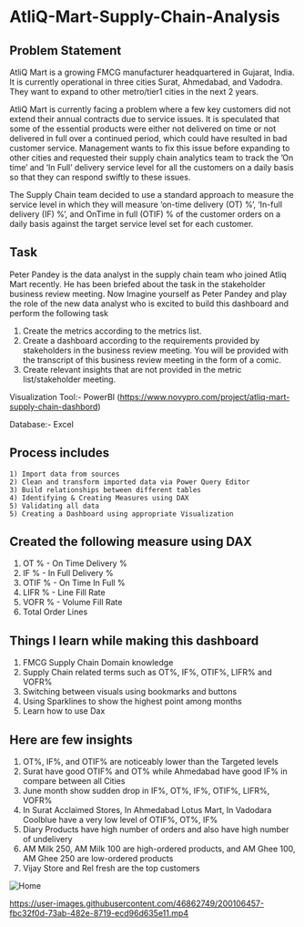 # AtliQ-Mart-Supply-Chain-Analysis

## Problem Statement

AtliQ Mart is a growing FMCG manufacturer headquartered in Gujarat, India. It is currently operational in three cities Surat, Ahmedabad, and Vadodra. They want to expand to other metro/tier1 cities in the next 2 years.

AtliQ Mart is currently facing a problem where a few key customers did not extend their annual contracts due to service issues. It is speculated that some of the essential products were either not delivered on time or not delivered in full over a continued period, which could have resulted in bad customer service. Management wants to fix this issue before expanding to other cities and requested their supply chain analytics team to track the ’On time’ and ‘In Full’ delivery service level for all the customers on a daily basis so that they can respond swiftly to these issues.

The Supply Chain team decided to use a standard approach to measure the service level in which they will measure ‘on-time delivery (OT) %’, ‘In-full delivery (IF) %’, and OnTime in full (OTIF) % of the customer orders on a daily basis against the target service level set for each customer.

## Task 
Peter Pandey is the data analyst in the supply chain team who joined Atliq Mart recently. He has been briefed about the task in the stakeholder business review meeting. Now Imagine yourself as Peter Pandey and play the role of the new data analyst who is excited to build this dashboard and perform the following task

1) Create the metrics according to the metrics list.
2) Create a dashboard according to the requirements provided by stakeholders in the business review meeting. You will be provided with the transcript of this business review meeting in the form of a comic.
3) Create relevant insights that are not provided in the metric list/stakeholder meeting.

Visualization Tool:- PowerBI (https://www.novypro.com/project/atliq-mart-supply-chain-dashbord)

Database:- Excel

## Process includes
    1) Import data from sources
    2) Clean and transform imported data via Power Query Editor
    3) Build relationships between different tables
    4) Identifying & Creating Measures using DAX
    5) Validating all data
    5) Creating a Dashboard using appropriate Visualization

## Created the following measure using DAX 
 1) OT % - On Time Delivery %
 2) IF % - In Full Delivery %
 3) OTIF % - On Time In Full %
 4) LIFR % - Line Fill Rate
 5) VOFR % - Volume Fill Rate
 6) Total Order Lines

## Things I learn while making this dashboard
1) FMCG Supply Chain Domain knowledge
2) Supply Chain related terms such as OT%, IF%, OTIF%, LIFR% and VOFR%
3) Switching between visuals using bookmarks and buttons
4) Using Sparklines to show the highest point among months
5) Learn how to use Dax 

## Here are few insights
1) OT%, IF%, and OTIF% are noticeably lower than the Targeted levels
2) Surat have good OTIF% and OT% while Ahmedabad have good IF% in compare between all Cities
3) June month show sudden drop in IF%, OT%, IF%, OTIF%, LIFR%, VOFR%
4) In Surat Acclaimed Stores, In Ahmedabad Lotus Mart, In Vadodara Coolblue have a very low level of OTIF%, OT%, IF%
5) Diary Products have high number of orders and also have high number of undelivery 
6) AM Milk 250,  AM Milk 100 are high-ordered products, and AM Ghee 100, AM Ghee 250 are low-ordered products
7) Vijay Store and Rel fresh are the top customers

![Home](https://user-images.githubusercontent.com/46862749/200106323-829b1d68-284d-48a9-a83d-609eda9c9104.png)




https://user-images.githubusercontent.com/46862749/200106457-fbc32f0d-73ab-482e-8719-ecd96d635e11.mp4




